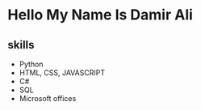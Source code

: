 <h1>Hello My Name Is Damir Ali</h1>
<h2>skills</h2>
<ul>
  <li>Python</li>
  <li>HTML, CSS, JAVASCRIPT</li>
  <li>C#</li>
  <li>SQL</li>
  <li>Microsoft offices</li>
</ul>
